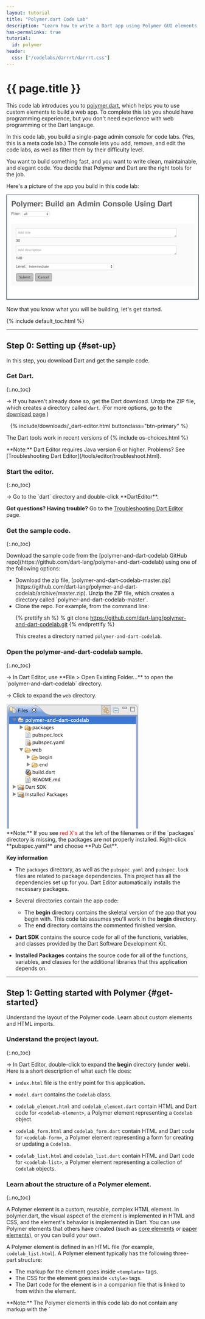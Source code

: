 ```yaml
---
layout: tutorial
title: "Polymer.dart Code Lab"
description: "Learn how to write a Dart app using Polymer GUI elements."
has-permalinks: true
tutorial:
  id: polymer
header:
  css: ["/codelabs/darrrt/darrrt.css"]
---
```


# {{ page.title }}

This code lab introduces you to [polymer.dart](/polymer/),
which helps you to use custom elements to build a web app.
To complete this lab you should have programming experience,
but you don't need experience
with web programming or the Dart langauge.

In this code lab, you build a single-page admin console for code labs.
(Yes, this is a meta code lab.) The console lets you add, remove,
and edit the code labs, as well as filter them by their difficulty level.

You want to build something fast, and you want to write clean,
maintainable, and elegant code. You decide that Polymer and Dart are
the right tools for the job.

Here's a picture of the app you build in this code lab:

<img style="border:1px solid #021a40;" src="images/final-app.png" alt="screenshot of final app"/>

Now that you know what you will be building, let's get started.

{% include default_toc.html %}

---

## Step 0: Setting up {#set-up}

In this step, you download Dart and get the sample code.

### Get Dart.
{:.no_toc}

<div class="trydart-step-details" markdown="1">

&rarr; If you haven't already done so, get the Dart download.
Unzip the ZIP file, which creates a directory called `dart`.
(For more options, go to the [download page](/tools/download.html).)

<!-- style here is a hack to remove the arrow, which was only partially
     showing-->

<div style="padding-left: 10px">
{% include/downloads/_dart-editor.html buttonclass="btn-primary" %}
</div>

<p class="os-choices" markdown="1">
  The Dart tools work in recent versions of
  {% include os-choices.html %}
</p>
</div>

<aside class="alert alert-info" markdown="1">
**Note:** Dart Editor requires Java version 6 or higher.
Problems? See [Troubleshooting Dart Editor](/tools/editor/troubleshoot.html).
</aside>

### Start the editor.
{:.no_toc}

<div class="trydart-step-details" markdown="1">
&rarr; Go to the `dart` directory and double-click **DartEditor**.

**Got questions? Having trouble?** Go to the 
[Troubleshooting Dart Editor](/tools/editor/troubleshoot.html) page.
</div>

### Get the sample code.
{:.no_toc}

<div class="trydart-step-details" markdown="1">
Download the sample code from the
[polymer-and-dart-codelab GitHub repo](https://github.com/dart-lang/polymer-and-dart-codelab)
using one of the following options:

<ul markdown="1">
<li markdown="1">
  Download the zip file,
  [polymer-and-dart-codelab-master.zip](https://github.com/dart-lang/polymer-and-dart-codelab/archive/master.zip).
  Unzip the ZIP file, which creates a directory called
  `polymer-and-dart-codelab-master`.
</li>

<li markdown="1">
  Clone the repo. For example, from the command line:

{% prettify sh %}
% git clone https://github.com/dart-lang/polymer-and-dart-codelab.git
{% endprettify %}

This creates a directory named `polymer-and-dart-codelab`.
</li>
</ul>

</div>

### Open the polymer-and-dart-codelab sample.
{:.no_toc}

<div class="trydart-step-details" markdown="1">
&rarr; In Dart Editor, use **File > Open Existing Folder...** to open
the `polymer-and-dart-codelab` directory.

&rarr; Click to expand the `web` directory.
</div>

<div class="row"> <div class="col-md-7" markdown="1">

<img src="images/filesanddirs.png" alt="The files and directories in the polymer-and-dart-codelab directory." />

<div class="trydart-note" markdown="1">
**Note:** If you see <span style="color:red">red X's</span> at the
left of the filenames or if the `packages` directory is missing,
the packages are not properly installed. Right-click **pubspec.yaml**
and choose **Pub Get**.
</div>

</div><div class="col-md-5" markdown="1">

<i class="fa fa-key key-header"> </i> <strong> Key information </strong>

* The `packages` directory, as well as the `pubspec.yaml` and `pubspec.lock`
files are related to package dependencies.
This project has all the dependencies set up for you.
Dart Editor automatically installs the necessary packages.

* Several directories contain the app code:
  - The **begin** directory contains the skeletal version of the app that you
    begin with. This code lab assumes you'll work in the **begin** directory.
  - The **end** directory contains the commented finished version.

* **Dart SDK** contains the source code for all of the functions,
  variables, and classes provided by the Dart Software Development Kit.

* **Installed Packages** contains the source code for all of the functions,
  variables, and classes for the additional libraries that this application
  depends on.

</div></div>

<hr>

## Step 1: Getting started with Polymer {#get-started}

Understand the layout of the Polymer code. Learn about custom elements and
HTML imports.

### Understand the project layout.
{:.no_toc}

<div class="trydart-step-details" markdown="1">

&rarr; In Dart Editor, double-click to expand the **begin** directory
(under **web**).  Here is a short description of what each file does:

* `index.html` file is the entry point for this application.

* `model.dart` contains the `Codelab` class.

* `codelab_element.html` and `codelab_element.dart` contain
HTML and Dart code for `<codelab-element>`, a
Polymer element representing a `Codelab` object.

* `codelab_form.html` and `codelab_form.dart` contain
HTML and Dart code for `<codelab-form>`, a
Polymer element representing a form for creating or updating a `Codelab`.

* `codelab_list.html` and `codelab_list.dart` contain
HTML and Dart code for `<codelab-list>`, a
Polymer element representing a collection of `Codelab` objects.

</div>

### Learn about the structure of a Polymer element.
{:.no_toc}

<div class="trydart-step-details" markdown="1">

A Polymer element is a custom, reusable, complex HTML element.
In polymer.dart, the visual aspect of the element is implemented in HTML
and CSS, and the element's behavior is implemented in Dart.
You can use Polymer elements that others have created (such as
[core elements](http://pub.dartlang.org/packages/core_elements) or
[paper elements](http://pub.dartlang.org/packages/paper_elements)),
or you can build your own.

A Polymer element is defined in an HTML file
(for example, `codelab_list.html`).
A Polymer element typically has the following three-part structure:

* The markup for the element goes inside `<template>` tags.
* The CSS for the element goes inside `<style>` tags.
* The Dart code for the element is in a companion file that is linked to from
within the element.


<aside class="alert alert-info" markdown="1">
**Note:** The Polymer elements in this code lab do not contain any markup
with the `<template>` tag at this stage.
You'll be adding that as you proceed through the code lab.
The CSS is already added, and you won't need to change it.
</aside>

</div>

### Bootstrap a Polymer application.
{:.no_toc}

<div class="trydart-step-details" markdown="1">

The `index.html` file is this application's entry point:

{% prettify html %}
<!DOCTYPE html>
<html>
  <head>
    <meta charset="utf-8">
    <meta name="viewport" content="width=device-width, initial-scale=1.0">
    <title>Polymer: Build an Admin Console Using Dart</title>
    <link rel="import" href="codelab_list.html">
    <link rel="stylesheet" href="app.css">
  </head>
  <body>
    <h1>Polymer: Build an Admin Console Using Dart</h1>
    <codelab-list></codelab-list>
    <script type="application/dart">export 'package:polymer/init.dart';</script>
  </body>
</html>
{% endprettify %}

The following line is an example of an **HTML import**,
an important part of the Web Component stack:

{% prettify html %}
<link rel="import" href="codelab_list.html">
{% endprettify %}

HTML imports are a way to include and reuse HTML documents in other HTML
documents. We use the `<codelab-list>` component imported from
`codelab_list.html` like any other HTML element:

{% prettify html %}
<body>
  ...
  <codelab-list></codelab-list>
  ...
</body>
{% endprettify %}

The following line initializes Polymer:

{% prettify html %}
<script type="application/dart">export 'package:polymer/init.dart';</script>
{% endprettify %}


</div>

### Run your app.
{:.no_toc}

<div class="trydart-step-details" markdown="1">

&rarr; Right-click **index.html** (under **begin**) and choose
**Run in Dartium**. This launches the app in a custom build of Chromium
which includes the Dart VM. In later steps, you'll run the app in JavaScript
as well.

&rarr; A dialog may ask for remote device access in order to run your Dart
application.  Click OK to accept this application.

For now, all you see is a headline. You'll now write the rest of this app!
</div>

## Step 2: Creating a code lab model {#create-model}

<div class="row"> <div class="col-md-7" markdown="1">

<div class="trydart-step-details" markdown="1">

&rarr; Open `model.dart` and replace the contents of the barebones `Codelab` class
with the following:

{% prettify dart %}
class Codelab extends Observable {
  static const List<String> LEVELS
      = const ['easy', 'intermediate', 'advanced'];
  static const MIN_TITLE_LENGTH = 10;
  static const MAX_TITLE_LENGTH = 30;
  static const MAX_DESCRIPTION_LENGTH = 140;

  @observable String title;
  @observable String description;
  @observable String level;

  // Constructor.
  Codelab([this.title = "", this.description = ""]);
}
{% endprettify %}

</div>

</div> <div class="col-md-5" markdown="1">

<i class="fa fa-key key-header"> </i><strong> Key information</strong>

* You've defined some constants containing validation rules for a
`Codelab` object.

* You've defined three fields,  `title`, `description`, and `level`.
And you've restricted each code lab to one of three preset levels.

* Notice the `@observable` annotation before `title`, `description`, and
`level`? This tells Polymer that you want to trigger *two-way data binding*
between these fields and the UI. This provides the following functionality:

  * When an @observable field's value changes, the UI for that field updates
automatically.
  * When a UI element (such as a `<form>` element) is bound to an @observable
field, it can modify its value.

<div class="trydart-step-details" markdown="1">
Two-way data binding is very powerful, and you'll be using it when you
create the HTML for the `<codelab-form>` element.
</div>

</div></div>


### Run your app.
{:.no_toc}

<div class="trydart-step-details" markdown="1">

&rarr; Right-click **index.html** (under **begin**) and choose
**Run in Dartium**.

Since we haven't updated the UI, you still see just the bare headline. We'll
be changing the UI soon.

Check that your project builds without errors.

</div>

## Step 3: Creating a code lab form {#create-form}

### Update the form template.
{:.no_toc}

<div class="row"> <div class="col-md-7" markdown="1">

<div class="trydart-step-details" markdown="1">

&rarr; Open **`codelab_form.html`**. Add the following snippet of markup between
`</style>` and the `</template>` (there's nothing there now):

{% prettify html %}{% raw %}
<form>
  <div class="field">
    <textarea placeholder="Add title" value="{{codelab.title}}">
    </textarea>
    <div>
      <span class="chars-left">{{maxTitleLength - codelab.title.length}}</span>
    </div>
  </div>
  <div class="field">
    <textarea placeholder="Add description" value="{{codelab.description}}">
    </textarea>
    <div>
      <span class="chars-left">
        {{maxDescriptionLength - codelab.description.length}}
      </span>
    </div>
  </div>
  <div class="field">
    <label>Level: </label>
    <select value="{{codelab.level}}">
      <option template repeat="{{level in allLevels}}">
        {{level}}
      </option>
    </select>
  </div>
  <div>
    <button type="submit">Submit</button>
  </div>
</form>
{% endraw %}{% endprettify %}

</div>

</div><div class="col-md-5" markdown="1">

<i class="fa fa-key key-header"></i> <strong>Key information</strong>

<ul markdown="1">
<li markdown="1">
  You've added a couple of `<textarea>` tags for the `title` and
  `description` fields, a `<select>` for the `level` field, and a `Submit`
  button.
</li>

<li markdown="1">
  You bind `<form>` widgets to fields of the `codelab` object:

{% prettify html %}{% raw %}
<textarea placeholder="Add title"
          value="{{codelab.title}}">
</textarea>
...
<textarea placeholder="Add description"
          value="{{codelab.description}}">
</textarea>
...
<select value="{{codelab.level}}">
  ...
</select>
{% endraw %}{% endprettify %}
</li>
</ul>

Since the `title`, `description`, and `level` fields in the
`Codelab` model are observable, this creates a **two-way data
binding** between the fields and the UI. This provides the following
functionality:

<ul markdown="1">
<li markdown="1">
  If a field has an initial value, it is displayed
  (useful when editing an object).
</li>

<li markdown="1">
  If the user changes the value of a bound form element,
  the value of the `@observable` field updates automatically.
</li>

<li markdown="1">
  Data binding makes it easy to keep track of the characters remaining for
  each `<textarea>` field.

{% prettify html %}{% raw %}
<span class="chars-left">{{maxTitleLength - codelab.title.length}}</span>
...
<span class="chars-left">{{maxDescriptionLength - codelab.description.length}}</span>
{% endraw %}{% endprettify %}

Since changes to observable fields is live, the counters update as the user
types into a `<textarea>`.
</li>

<li markdown="1">
  You use `template repeat` to iterate over the three `level` values:

{% prettify html %}{% raw %}
<select value="{{codelab.level}}">
  <option template
      repeat="{{level in allLevels}}">
    {{level}}
  </option>
</select>
{% endraw %}{% endprettify %}
</li>
</ul>

</div></div>

### Update the Dart code.
{:.no_toc}

<div class="row"> <div class="col-md-7" markdown="1">

<div class="trydart-step-details" markdown="1">

&rarr; Open `codelab_form.dart` and add this line to the beginning of the
`CodelabFormElement` class:

{% prettify dart %}
@published Codelab codelab;
{% endprettify %}

</div>

</div><div class="col-md-5" markdown="1">

<i class="fa fa-key key-header"></i> <strong>Key information</strong>

<ul markdown="1">
<li markdown="1">
  This declares a `Codelab` object as a `CodelabFormElement` field.
  The `@published` annotation lets you pass the
  `codelab` object as an attribute to `<codelab-form>` as is done here,
  for example:

{% prettify html %}{% raw %}
<codelab-form
    codelab="{{codelab}}"></codelab-form>
{% endraw %}{% endprettify %}
</li>
</ul>

</div>

<div class="row"> <div class="col-md-7" markdown="1">

<div class="trydart-step-details" markdown="1">

&rarr; Next, add the following lines to the `CodelabFormElement` class:

{% prettify dart %}
List<String> get allLevels => Codelab.LEVELS;
int get minTitleLength =>  Codelab.MIN_TITLE_LENGTH;
int get maxTitleLength => Codelab.MAX_TITLE_LENGTH;
int get maxDescriptionLength => Codelab.MAX_DESCRIPTION_LENGTH;
{% endprettify %}

</div>

</div><div class="col-md-5" markdown="1">

<i class="fa fa-key key-header"></i> <strong>Key information</strong>

* Defining these getters lets you use `Codelab` model's static
  variables inside Polymer templates.

</div></div>

<div class="row"> <div class="col-md-7" markdown="1">

<div class="trydart-step-details" markdown="1">

  The new version of `CodelabFormElement` should now look like this:

{% prettify dart %}
@CustomTag('codelab-form')
class CodelabFormElement extends PolymerElement {
  @published Codelab codelab;

  List<String> get allLevels => Codelab.LEVELS;
  int get minTitleLength =>  Codelab.MIN_TITLE_LENGTH;
  int get maxTitleLength => Codelab.MAX_TITLE_LENGTH;
  int get maxDescriptionLength => Codelab.MAX_DESCRIPTION_LENGTH;

  CodelabFormElement.created() : super.created() {}
}
{% endprettify %}

</div>

</div><div class="col-md-5" markdown="1">

<i class="fa fa-key key-header"></i> <strong>Key information</strong>

<ul markdown="1">
<li markdown="1">
  In **`codelab_form.dart`**, the `@CustomTag` annotation before the
  `CodelabFormElement` class declares the tag for the element. The tag for
  CodelabFormElement is `<codelab-form>`.
</li>

<li markdown="1">
  The `CodelabFormElement` inherits from
  `PolymerElement`.  The following constructor definition is required:

{% prettify dart %}
CodelabFormElement.created() : super.created() {}
{% endprettify %}
</li>

<li markdown="1">
  In **`codelab_form.html`**, you use 'double curlies'
  (`{% raw %}{{}}{% endraw %}`) for variable and expression
  interpolation.
</li>

</ul>

</div></div></div>

### Run your app.
{:.no_toc}

<div class="trydart-step-details" markdown="1">

&rarr; Right-click **index.html** (under **begin**) and choose
**Run in Dartium**.

You still only see the bare headline (this is about to change).
But make sure that your app runs without any errors.
</div>

## Step 4: Displaying the form {#display-form}

### Update the `codelab` list.
{:.no_toc}

<div class="row"> <div class="col-md-7" markdown="1">

<div class="trydart-step-details" markdown="1">

You've created the form, and now you add it to the `<codelab-list>`
element to display it in the UI.

&rarr; Open `codelab_list.html`, and add the following between the
`</style>` and the `</template>` tags (there is nothing there now):

{% prettify html %}{% raw %}
<div>
  <codelab-form codelab="{{newCodelab}}"></codelab-form>
</div>
{% endraw %}{% endprettify %}

&rarr; In `codelab_list.dart`, modify the `CodelabList` class so it looks like
this:

{% prettify dart %}
@CustomTag('codelab-list')
class CodelabList extends PolymerElement {
   @observable Codelab newCodelab = new Codelab();
   String get defaultLevel => Codelab.LEVELS[1];

   CodelabList.created() : super.created() {
     newCodelab.level = defaultLevel;
   }
}
{% endprettify %}
</div>

</div> <div class="col-md-5" markdown="1">

<i class="fa fa-key key-header"> </i><strong> Key information</strong>

* In `codelab_list.dart`, you've added a `newCodelab` field that
binds to the template.

* You've assigned a default value to `newCodelab`'s `level`. When the
`<form>` loads, the default level is automatically selected.

</div></div>

### Run your app.
{:.no_toc}

<div class="trydart-step-details" markdown="1">

&rarr; Right-click **index.html** (under **begin**) and choose
**Run in Dartium**.

You should see the following:

* The form is now displayed.
* The 'intermediate' level is selected.
* As you type in the `<textarea>`s, the counters change.

You haven't implemented `Submit` functionality for the form yet, so
hitting 'Submit' just reloads the page (and wipes your content). Also,
while it is nice that counters tell the user about the remaining
characters for the `title` and `description` fields, you want to
implement better field validation and error handling.

</div>

## Step 5: Validating form data {#validate-form}

### Add validators.
{:.no_toc}

<div class="row"> <div class="col-md-7" markdown="1">

<div class="trydart-step-details" markdown="1">

&rarr; In **`codelab_form.dart`**, add the following fields to the
`CodelabFormElement` class directly above the `CodelabFormElement.created()`
constructor:

{% prettify dart %}
@observable String titleErrorMessage = '';
@observable String descriptionErrorMessage = '';
{% endprettify %}

&rarr; After the constructor, add the following validator methods:

{% prettify dart %}
bool validateTitle() {
  if (codelab.title.length < minTitleLength ||
      codelab.title.length > maxTitleLength) {
    titleErrorMessage = "Title must be between $minTitleLength and "
        "$maxTitleLength characters.";
    return false;
  }
  titleErrorMessage = '';
  return true;
}

bool validateDescription() {
  if (codelab.description.length > maxDescriptionLength) {
    descriptionErrorMessage = "Description cannot be more than "
        "$maxDescriptionLength characters.";
    return false;
  }
  descriptionErrorMessage = '';
  return true;
}
{% endprettify %}

</div>

</div> <div class="col-md-5" markdown="1">

<i class="fa fa-key key-header"> </i><strong> Key information</strong>

* The validation code is pretty straightforward: each method checks a
  code lab field against the validation rules defined in the
  model.  If validation fails, the validator sets an error message and
  returns false. Otherwise it removes the error message and returns true.

</div></div>

### Plug the validators into your template.
{:.no_toc}

<div class="row"> <div class="col-md-7" markdown="1">

<div class="trydart-step-details" markdown="1">

&rarr; In **`codelab_form.html`**, replace the `<form>` with the
following:

{% prettify html %}{% raw %}
<form>
  <div class="field">
    <textarea placeholder="Add title" value="{{codelab.title}}"
              on-keyup="{{validateTitle}}">
    </textarea>
    <div>
      <span class="chars-left">
          {{maxTitleLength - codelab.title.length}}</span>
      <span class="error" hidden?="{{titleErrorMessage.isEmpty}}">
          {{titleErrorMessage}}
      </span>
    </div>

  </div>
  <div class="field">
    <textarea placeholder="Add description" value="{{codelab.description}}"
              on-keyup="{{validateDescription}}">
    </textarea>
    <div>
      <span class="chars-left">
        {{maxDescriptionLength - codelab.description.length}}
      </span>
      <span class="error" hidden?="{{descriptionErrorMessage.isEmpty}}">
        {{descriptionErrorMessage}}
      </span>
    </div>
  </div>
  <div class="field">
    <label>Level: </label>
    <select value="{{codelab.level}}">
      <option template repeat="{{level in allLevels}}">
        {{level}}
      </option>
    </select>
  </div>
  <div>
    <button type="submit">Submit</button>
  </div>
</form>
{% endraw %}{% endprettify %}

</div>

</div> <div class="col-md-5" markdown="1">

<i class="fa fa-key key-header"> </i><strong> Key information</strong>

<ul markdown="1">
<li markdown="1">
  You now invoke `validateTitle()` and `validateDescription()`
  every time the user releases a key:

{% prettify html %}{% raw %}
<textarea ...
   on-keyup="{{validateTitle}}"></textarea>
...
<textarea ...
   on-keyup="{{validateDescription}}"></textarea>
{% endraw %}{% endprettify %}

Polymer uses the `on-<event>` syntax for events.
</li>

<li markdown="1">
  You now display error messages when validation fails:

{% prettify html %}{% raw %}
<span class="error"
   hidden?="{{titleErrorMessage.isEmpty}}">
  {{titleErrorMessage}}
</span>
...
<span class="error"
   hidden?="{{descriptionErrorMessage.isEmpty}}">
  {{descriptionErrorMessage}}
</span>
{% endraw %}{% endprettify %}

When there is no error message, you set the `hidden` attribute on the
`<span>`. Using `?=` syntax to set boolean attributes is common in
Polymer.
</li>
</ul>

</div></div>

### Run your app.
{:.no_toc}

<div class="trydart-step-details" markdown="1">

&rarr; Right-click **index.html** (under **begin**) and choose
**Run in Dartium**.

You should see the following:

* The form displays error messages as the user interacts with it.
* The error message clears when a field validates.

While validation works now, there is still no way to submit the form and
display the new code lab object.

</div>

## Step 6: Displaying code labs {#display-codelabs}

### Make the Submit button work.
{:.no_toc}

<div class="row"> <div class="col-md-7" markdown="1">

<div class="trydart-step-details" markdown="1">

&rarr; In **`codelab_form.dart`** add the following code to the bottom of
the `CodelabFormElement` class:

{% prettify dart %}
validateCodelab(Event event, Object detail, Node sender) {
  event.preventDefault();
  if (validateTitle() && validateDescription()) {
    dispatchEvent(new CustomEvent('codelabvalidated',
        detail: {'codelab': codelab}));
  }
}
{% endprettify %}

</div>

</div> <div class="col-md-5" markdown="1">

<i class="fa fa-key key-header"> </i><strong> Key information</strong>

* The `validateCodelab()` method calls the code lab validators.

* If the code lab object validates,
`validateCodelab()` fires a **custom event**,
passing the validated code lab object as data.

* It is the responsibility of
`<codelab-form>`'s parent element to register a
listener that adds the new code lab to `<codelab-list>`.
You implement that code in the next step.

</div></div>

<div class="trydart-step-details" markdown="1">

<aside class="callout">
<b>Note:</b>
Using custom events for communication between child and parent elements
is a common pattern in Polymer.
</aside>
</div>

<div class="trydart-step-details" markdown="1">

Next, you plug `validateCodelab()` into the template.

<div class="row"> <div class="col-md-7" markdown="1">

&rarr; In **`codelab_form.html`**,
add an `on-submit` event to the `<form>` element:

{% prettify html %}{% raw %}
<form on-submit="{{validateCodelab}}">
{% endraw %}{% endprettify %}

Now write code to handle the `codelabvalidated` event.

&rarr; In **`codelab_list.html`**, replace the HTML between the `</style>`
and the `</template>` tags with the following:

{% prettify html %}{% raw %}
<div on-codelabvalidated="{{addCodelab}}">
  <codelab-form codelab="{{newCodelab}}"></codelab-form>
</div>
<div>
  <template repeat="{{codelab in codelabs}}">
    <codelab-element codelab="{{codelab}}"></codelab-element>
  </template>
</div>
{% endraw %}{% endprettify %}

&rarr; In **`codelab_list.dart`**, add the following at the top of the
`CodelabList` class body:

{% prettify dart %}
@observable List<Codelab> codelabs = toObservable([]);
{% endprettify %}

&rarr;Then add these methods to the bottom of `CodelabList`:

{% prettify dart %}
resetForm() {
  newCodelab = new Codelab();
  newCodelab.level = defaultLevel;
}

addCodelab(Event e, var detail, Node sender) {
  e.preventDefault();
  codelabs.add(detail['codelab']);
  resetForm();
}
{% endprettify %}

</div> <div class="col-md-5" markdown="1">

<i class="fa fa-key key-header"> </i><strong> Key information</strong>

<ul markdown="1">
<li markdown="1">
  You added a `codelabs` field to `CodelabList` and made it
  observable. This is the definitive collection of code labs in this app.
</li>

<li markdown="1">
  You added an `on-codelabvalidated` handler to `<codelab-form>`s
parent element:

{% prettify html %}{% raw %}
<div on-codelabvalidated="{{addCodelab}}">
  <codelab-form
   codelab="{{newCodelab}}"></codelab-form>
</div>
{% endraw %}{% endprettify %}

When `<codelab-form>` fires a `codelabvalidated` event,
it transmits the newly created code lab in the `detail` parameter.
When the parent
`<div>` triggers `addCodelab()`, it appends the code lab to the `codelabs`
list and resets the form.
</li>

<li markdown="1">
  You added code to display all code labs:

{% prettify html %}{% raw %}
<template repeat="{{codelab in codelabs}}">
  <codelab-element
   codelab="{{codelab}}"></codelab-element>
</template>
{% endraw %}{% endprettify %}
</li>
</ul>

</div></div>

### Display the code lab object.
{:.no_toc}

&rarr; In **`codelab_element.html`**, add the following between the
`</style>` and the `</template>` tags (there's nothing there now):

{% prettify html %}{% raw %}
<div>
  <div class="codelab">
    <div class="field">
      <h2>{{codelab.title}}</h2>
    </div>

    <div class="field">
      <p>{{codelab.description}}</p>
    </div>

    <div class="field">
      <p><span>Level: </span>{{codelab.level}}</p>
    </div>
  </div>
</div>
{% endraw %}{% endprettify %}

<div class="row"> <div class="col-md-7" markdown="1">

<div class="trydart-step-details" markdown="1">

&rarr; In **`codelab_element.dart`**, add the following as the first
line in the body of the `CodelabElement` class:

{% prettify dart %}
@published Codelab codelab;
{% endprettify %}

</div>

</div> <div class="col-md-5" markdown="1">

<i class="fa fa-key key-header"> </i><strong> Key information</strong>

* Adding the `@published` annotation lets you pass a code lab as an attribute
  to `<codelab-element>`.

</div></div>

### Run your app.
{:.no_toc}

<div class="trydart-step-details" markdown="1">

&rarr; Right-click **index.html** file (under **begin**) and choose
**Run in Dartium**.

You should see the following:

* Your code lab shows up on the page when you hit "Submit".
* You cannot submit a form with validation errors.
* The form clears after a code lab is successfully created.

</div>

## Step 7: Editing a code lab {#edit-codelab}

### Update the `codelab-element` element.
{:.no_toc}

<div class="row"> <div class="col-md-7" markdown="1">

<div class="trydart-step-details" markdown="1">

&rarr; In **`codelab_element.html`**, replace all content between
the `</style>` and `</template>` tags with the following:

{% prettify html %}{% raw %}
<div on-formNotNeeded="{{cancelEditing}}"
     on-codelabvalidated="{{updateCodelab}}">
  <template if="{{!editing}}">
    <div class="codelab">
      <div class="field">
        <h2>{{codelab.title}}</h2>
      </div>

      <div class="field">
        <p>{{codelab.description}}</p>
      </div>

      <div class="field">
        <p><span>Level: </span>{{codelab.level}}</p>
      </div>

      <div class="field">
        <span on-click="{{startEditing}}" class="small">Edit</span>
      </div>
    </div>
  </template>
  <template if="{{editing}}">
    <codelab-form codelab="{{codelab}}"></codelab-form>
  </template>
</div>
{% endraw %}{% endprettify %}

</div>


<div class="trydart-step-details" markdown="1">

&rarr; In **`codelab_element.dart`**, add the following at the top
of the `CodelabElement` class body:

{% prettify dart %}
@observable bool editing = false;
Codelab _cachedCodelab;
{% endprettify %}

&rarr; After the `CodelabElement.created()` constructor, add the
following methods:

{% prettify dart %}
updateCodelab(Event e, var detail, Node sender) {
  e.preventDefault();
  editing = false;
}

startEditing(Event e, var detail, Node sender) {
  e.preventDefault();
  _cachedCodelab = new Codelab();
  copyCodelab(codelab, _cachedCodelab);
  editing = true;
}

cancelEditing(Event e, var detail, Node sender) {
  e.preventDefault();
  copyCodelab(_cachedCodelab, codelab);
  editing = false;
}

copyCodelab(source, destination) {
  source.title = destination.title;
  source.description = destination.description;
  source.level = destination.level;
}
{% endprettify %}

</div>

</div> <div class="col-md-5" markdown="1">

<i class="fa fa-key key-header"> </i><strong> Key information</strong>

<ul markdown="1">
<li markdown="1">
  You created a boolean `editing` field to keep track of the
  editing status of a `CodelabElement` object.
</li>

<li markdown="1">
  You use `editing` to conditionally render templates:

{% prettify html %}{% raw %}
<template if="{{!editing}}">
  ...
</template>
<template if="{{editing}}">
  ...
</template>
{% endraw %}{% endprettify %}
</li>

<li markdown="1">
  You created a `_cachedCodelab` field to store the edited
  code lab's contents.
  If you cancel editing, you restore the original code lab values from
  `_cachedCodelab`. See the `startEditing()` and `cancelEditing()` methods
  in `CodelabElement` for the caching workflow.
</li>
</ul>

</div></div>

### Add a cancel button.
{:.no_toc}

<div class="row"> <div class="col-md-7" markdown="1">

<div class="trydart-step-details" markdown="1">

&rarr; In **`codelab_form.dart`**, add the following method to the
bottom of the `CodelabFormElement` class body:

{% prettify dart %}
cancelForm(Event event, Object detail, Node sender) {
  event.preventDefault();
  titleErrorMessage = '';
  descriptionErrorMessage = '';
  dispatchEvent(new CustomEvent('formnotneeded'));
}
{% endprettify %}

&rarr; In **`codelab_form.html`**, locate the `<div>` containing the
`Submit` button:

{% prettify btml %}
<div>
  <button type="submit">Submit</button>
</div>
{% endprettify %}

&rarr; Add a **Cancel** button next to it. The `<div>` should look like
this:

{% prettify html %}{% raw %}
<div>
  <button type="submit">Submit</button>
  <button type="button" on-click="{{cancelForm}}">Cancel</button>
</div>
{% endraw %}{% endprettify %}

&rarr; In **`codelab_list.html`**, find the first `<div>` (located
immediately after the `</style>` tag):

{% prettify html %}{% raw %}
<div on-codelabvalidated="{{addCodelab}}">
{% endraw %}{% endprettify %}

&rarr; Add an `on-formnotneeded` event handler so that the `<div>`
looks like this:

{% prettify html %}{% raw %}
<div on-codelabvalidated="{{addCodelab}}"
     on-formnotneeded="{{resetForm}}">
{% endraw %}{% endprettify %}
</div>

</div> <div class="col-md-5" markdown="1">

<i class="fa fa-key key-header"> </i><strong> Key information</strong>

* In `CodelabFormElement`, the  `cancelForm()` method dispatches
  a `formnotneeded` custom event when `<codelab-form>` is no longer being
  used. It is up to `<codelab-form>`'s parent element to decide how to
  handle the custom event.

* In `<codelab-list>`, the parent of `<codelab-form>`
  handles the `formnotneeded` event by calling `CodelabList`'s `resetForm()`
  method, which clears the form.

* In `<codelab-element>`, the parent of `<codelab-form>`
  handles the `formnotneeded` event by calling `CodelabElement`'s
  `cancelEditing()` method, which clears the form, and _also closes it_.

</div></div>

### Run your app.
{:.no_toc}

<div class="trydart-step-details" markdown="1">

&rarr; Right-click **index.html** (under **begin**) and choose
**Run in Dartium**.

You should see the following:

* You can now edit a code lab.
* While editing, you can press **Cancel** to cancel the edit.
* You cannot render the code lab in an invalid state, and still
be able to save it.

</div>

## Step 8: Deleting a code lab {#delete-codelab}

### Add the delete link.
{:.no_toc}

<div class="trydart-step-details" markdown="1">

&rarr; In **`codelab_element.html`**,
located the `<div>` with the **Edit** link:

{% prettify html %}{% raw %}
<div class="field">
  <span on-click="{{startEditing}}" class="small">Edit</span>
</div>
{% endraw %}{% endprettify %}

&rarr; Add a **Delete** link to the `<div>`, which should now look like
this:

{% prettify html %}{% raw %}
<div class="field">
  <span on-click="{{startEditing}}" class="small">Edit</span> |
  <span on-click="{{deleteCodelab}}" class="small">Delete</span>
</div>
{% endraw %}{% endprettify %}

</div>

### Dispatch a custom event.
{:.no_toc}

<div class="row"> <div class="col-md-7" markdown="1">

<div class="trydart-step-details" markdown="1">

&rarr; In **`codelab_element.dart`**,
add the following method to the bottom of the `CodelabElement` class body:

{% prettify dart %}{% raw %}
deleteCodelab(Event e, var detail, Node sender) {
  e.preventDefault();
  dispatchEvent(new CustomEvent('deletecodelab',
      detail: {'codelab': codelab}));
}
{% endraw %}{% endprettify %}

</div>

### Handle the custom event.
{:.no_toc}

<div class="trydart-step-details" markdown="1">

&rarr; In **`codelab_list.html`**, locate the `<div>` containing the
`template repeat`:

{% prettify html %}{% raw %}
<div>
  <template repeat="{{codelab in codelabs}}">
    ...
  </template>
</div>
{% endraw %}{% endprettify %}

&rarr; Add a `deletecodelab` handler to the `<div>`. It should now look
like this:

{% prettify html %}{% raw %}
<div on-deletecodelab="{{deleteCodelab}}">
  <template repeat="{{codelab in codelabs}}">
    ...
  </template>
</div>
{% endraw %}{% endprettify %}

&rarr; In **`codelab_list.dart`**, add the following method to the
bottom of the `CodelabList` class body:

{% prettify dart %}
deleteCodelab(Event e, var detail, Node sender) {
  var codelab = detail['codelab'];
  codelabs.remove(codelab);
}
{% endprettify %}

</div>

</div> <div class="col-md-5" markdown="1">

<i class="fa fa-key key-header"> </i><strong> Key information</strong>

* The `deleteCodelab()` method in `CodelabElement`
  dispatches a `deleteCodelab` custom event, and forwards the code lab to be
  deleted with that event.

* `<codelab-element>`'s parent `<div>` inside
  `<codelab-list>` handles the `deletecodelab` custom event by
  invoking `CodelabList`'s
  `deleteCodelab()` method. This method removes the code lab from the `codelabs`
  list. Since `codelabs` is an observed variable (see the `@observable`
  annotation that precedes it in `CodelabList`), the UI updates automatically
  and removes the code lab.

</div></div>

### Run your app.
{:.no_toc}

<div class="trydart-step-details" markdown="1">

&rarr; Right-click **index.html** (under **begin**) and choose
**Run in Dartium**.

You should see the following:

* You can now delete a code lab.
* The UI refreshes automatically with the deleted code lab removed from the
  list of displayed code labs.

You have now implemented full CRUD (Create, Read, Update, Delete)
functionality for code lab objects. The admin you've created works well, but as
the number of code labs increases, you'd like to be able to filter them by
code lab level.

</div>

## Step 9: Filtering the code labs list {#filter-codelabs}

### Know what you're building.
{:.no_toc}

<div class="trydart-step-details" markdown="1">

The `codelabs` list is the canonical source of truth for this app.
In this step, you implement functionality to show a filtered subset
of all code labs.

This step breaks down into the following sections:

- You create a `filteredCodelabs` list to store filtered code lab objects.

- You update the contents of `filteredCodelabs` every time a code lab is
added or removed, or when a code lab's `level` is changed.

- You add a `<select>` to the `<codelab-list>` that lets a user
filter code labs by level.

You begin by creating a `filteredCodelabs` field and a `filter()` method
in `CodelabList`.

</div>

### Implement the filter code.
{:.no_toc}

<div class="row"> <div class="col-md-7" markdown="1">

<div class="trydart-step-details" markdown="1">

&rarr; In **`codelab_list.dart`**,
begin by adding the following lines at the beginning of the
`CodelabList` class body:

{% prettify dart %}
static const ALL = "all";
final List<String> filters = [ALL]..addAll(Codelab.LEVELS);
@observable String filterValue = ALL;
@observable List<Codelab> filteredCodelabs = toObservable([]);
{% endprettify %}

&rarr; Inside the `CodelabList.created()` constructor, add the following
line:

{% prettify dart %}
filteredCodelabs = codelabs;
{% endprettify %}

The constructor should now look like this:

{% prettify dart %}
CodelabList.created() : super.created() {
  filteredCodelabs = codelabs;
  newCodelab.level = defaultLevel;
}
{% endprettify %}

&rarr; In the `CodelabList` class body, add these methods:

{% prettify dart %}
filter() {
  if (filterValue == ALL) {
    filteredCodelabs = codelabs;
    return;
  }
  filteredCodelabs = codelabs.where((codelab) {
    return codelab.level == filterValue;
  }).toList();
}

codelabsChanged() {
  filter();
}
{% endprettify %}

</div>

</div> <div class="col-md-5" markdown="1">

<i class="fa fa-key key-header"> </i><strong> Key information</strong>

<ul markdown="1">
<li markdown="1">
  Inside `CodelabList`, you created a `filters` field for the
  filter options you plan to expose through the UI. This includes the
  three preset code lab levels, as well as 'all'.

{% prettify dart %}
final List<String> filters = [ALL]..addAll(Codelab.LEVELS);
{% endprettify %}
</li>

<li markdown="1">
  You created a list, `filteredCodelabs`, to store the
  filtered code labs. Since `filteredCodelabs` is observable(note the
  @observable annotation), the UI updates
  automatically when it changes.
</li>

<li markdown="1">
  You added a `filter()` method to `CodelabList` that filters the
  contents of `codelabs` and saves the results in `filteredCodelabs`.
</li>

<li markdown="1">
  The `codelabsChanged()` method in `CodelabList` is an example of a
  Polymer _changed watcher_.
  All properties on Polymer elements can be watched for changes
  by implementing a <code><em>propertyName</em>Changed</code> handler.
  When the value of a watched property changes,
  the watcher runs automatically.
  Since `codelabs` is a field in `CodelabList`, you
  can watch it for changes by implementing a `codelabsChanged()` method.
</li>
</ul>

</div></div>

### Iterate over filteredCodelabs.
{:.no_toc}

<div class="row"> <div class="col-md-7" markdown="1">

<div class="trydart-step-details" markdown="1">

&rarr; In **`codelab_list.html`**,
remove everything between the `</template>` and `</style>` tags,
and insert the following HTML in its place:

{% prettify html %}{% raw %}
<div>
  <label>Filter: </label>
  <select value="{{filterValue}}" on-change="{{filter}}">
    <option template repeat="{{filter in filters}}">
      {{filter}}
    </option>
  </select>
</div>
<div on-codelabvalidated="{{addCodelab}}"
     on-formnotneeded="{{resetForm}}">
  <codelab-form codelab="{{newCodelab}}"></codelab-form>
</div>
<div on-deletecodelab="{{deleteCodelab}}"
     on-levelchanged="{{filter}}">
  <template repeat="{{codelab in filteredCodelabs}}">
    <codelab-element codelab="{{codelab}}"></codelab-element>
  </template>
</div>
{% endraw %}{% endprettify %}

</div>

</div> <div class="col-md-5" markdown="1">

<i class="fa fa-key key-header"> </i><strong> Key information</strong>

<ul markdown="1">
<li markdown="1">
  You use a `template repeat` to iterate over the list of filters.

{% prettify html %}{% raw %}
<option template repeat="{{filter in filters}}">
  {{filter}}
</option>
{% endraw %}{% endprettify %}
</li>

<li markdown="1">
  When displaying code labs in `<codelab-list>`, you now iterate
  over `filteredCodelabs`, not `codelabs`:

{% prettify html %}{% raw %}
<template
 repeat="{{codelab in filteredCodelabs}}">
  <codelab-element
   codelab="{{codelab}}"></codelab-element>
</template>
{% endraw %}{% endprettify %}
</li>
</ul>

</div></div>

### Handle changes to a code lab's level.
{:.no_toc}

You've implemented _most_ of the filter functionality. But what happens
when you're in a filtered view, decide to edit a code lab, and then
change its level? You want the filtering to feel live, and you want
the change in a code lab's level to automatically trigger the filter
process. This is easy to implement.

<div class="row"> <div class="col-md-7" markdown="1">

<div class="trydart-step-details" markdown="1">

&rarr; In **`codelab_element.dart`**,
replace the `updateCodelab()` method with this new version:

{% prettify dart %}
updateCodelab(Event e, var detail, Node sender) {
  e.preventDefault();
  if (_cachedCodelab.level != codelab.level) {
    dispatchEvent(new CustomEvent('levelchanged'));
  }
  editing = false;
}
{% endprettify %}

</div>

</div> <div class="col-md-5" markdown="1">

<i class="fa fa-key key-header"> </i><strong> Key information</strong>

<ul markdown="1">
<li markdown="1">
  You updated `CodelabElement`'s `updateCodelab()` method so that
  if a code lab's level changes, it fires a `levelchanged` custom event.
</li>

<li markdown="1">
  Earlier in this step, you changed the template in
  `codelab_list.html` to handle the `levelchanged` custom event:

{% prettify html %}{% raw %}
<div on-deletecodelab="{{deleteCodelab}}"
     on-levelchanged="{{filter}}">
  ...
</div>
{% endraw %}{% endprettify %}

Now when a code lab's level changes, the `CodelabList`'s `filter()` method
runs and updates `filteredCodelabs`.
</li>
</ul>

</div></div>

That's it!

### Run your app.
{:.no_toc}

<div class="trydart-step-details" markdown="1">

&rarr; Right-click **index.html** (under **begin**) and choose
**Run in Dartium**.

You should see the following:

* You can filter code labs by level.
* When you've selected a filtered view, and you modify a code lab's
level, the filtered view updates automatically.

</div>

## Step 10: Wrapping up {#wrap-up}

<div class="trydart-step-details" markdown="1">

This code lab packs a lot of information in a short time. Here are some
takeaways:

* Polymer lets you implement a lot of functionality while writing very little
code.

* Create **custom elements** to organize your code.

* Use **HTML imports** to get access to any custom elements.

* Use **observable** fields and **data binding** to keep your data and the
UI in sync.

* Optionally, use **custom events** to communicate between child and parent
elements.

</div>

### Polymer resources.
{:.no_toc}

<div class="trydart-step-details" markdown="1">

* Read more about Polymer at [polymer-project.org](http://www.polymer-project.org/).

* Polymer implements the the [Web Components][] stack.

[Web Components]: http://www.w3.org/wiki/WebComponents/

* Polymer.dart is a port of polymer.js to Dart. You can look at
[polymer.dart code on GitHub](https://github.com/dart-lang/bleeding_edge/tree/master/dart/pkg/polymer).

</div>

### Dart resources.
{:.no_toc}

<div class="trydart-step-details" markdown="1">

* Run some Dart programs online and check out the source code
on our [Samples page](/samples/).

* Learn more about Dart from
the [Dart tutorials](/docs/tutorials/).

* [A Tour of the Dart Language](/docs/dart-up-and-running/ch02.html)
shows you how to use each major Dart feature,
from variables and operators to classes and libraries.

* [A Tour of the Dart Libraries](/docs/dart-up-and-running/ch03.html)
shows you how to use the major features in Dart’s libraries.

</div>

### Give us feedback.
{:.no_toc}

<div class="trydart-step-details" markdown="1">

Please provide feedback about Dart and this code lab at
[dartbug.com](http://dartbug.com/new).

</div>
